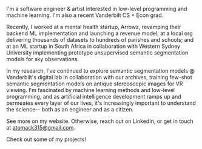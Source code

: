 I'm a software engineer & artist interested in low-level programming and machine learning. I'm also a recent Vanderbilt CS + Econ grad.

Recently, I worked at a mental health startup, Arrowz, revamping their backend ML implementation and launching a revenue model; at a local org delivering thousands of datasets to hundreds of parishes and schools; and at an ML startup in South Africa in collaboration with Western Sydney University implementing prototype unsupervised semantic segmentation models for sky observations. 

In my research, I've continued to explore semantic segmentation models @ Vanderbilt's digital lab in collaboration with our archives, training few-shot semantic segmentation models on antique stereoscopic images for VR viewing. I'm fascinated by machine learning methods and low-level programming, and as artificial intelligence development ramps up and permeates every layer of our lives, it's increasingly important to understand the science-- both as an engineer and as a citizen.

See more on my website. Otherwise, reach out on LinkedIn, or get in touch at atomack315@gmail.com.

Check out some of my projects!

